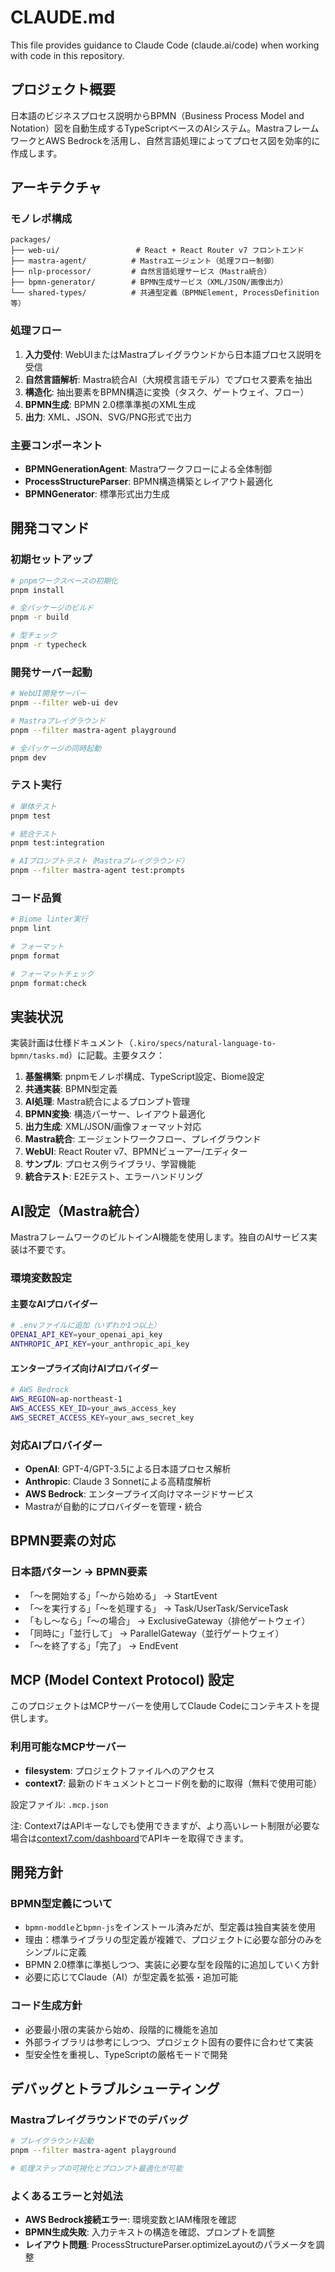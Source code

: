 # CLAUDE.md

This file provides guidance to Claude Code (claude.ai/code) when working with code in this repository.

## プロジェクト概要

日本語のビジネスプロセス説明からBPMN（Business Process Model and Notation）図を自動生成するTypeScriptベースのAIシステム。MastraフレームワークとAWS Bedrockを活用し、自然言語処理によってプロセス図を効率的に作成します。

## アーキテクチャ

### モノレポ構成
```
packages/
├── web-ui/                 # React + React Router v7 フロントエンド
├── mastra-agent/          # Mastraエージェント（処理フロー制御）
├── nlp-processor/         # 自然言語処理サービス（Mastra統合）
├── bpmn-generator/        # BPMN生成サービス（XML/JSON/画像出力）
└── shared-types/          # 共通型定義（BPMNElement, ProcessDefinition等）
```

### 処理フロー
1. **入力受付**: WebUIまたはMastraプレイグラウンドから日本語プロセス説明を受信
2. **自然言語解析**: Mastra統合AI（大規模言語モデル）でプロセス要素を抽出
3. **構造化**: 抽出要素をBPMN構造に変換（タスク、ゲートウェイ、フロー）
4. **BPMN生成**: BPMN 2.0標準準拠のXML生成
5. **出力**: XML、JSON、SVG/PNG形式で出力

### 主要コンポーネント
- **BPMNGenerationAgent**: Mastraワークフローによる全体制御
- **ProcessStructureParser**: BPMN構造構築とレイアウト最適化
- **BPMNGenerator**: 標準形式出力生成

## 開発コマンド

### 初期セットアップ
```bash
# pnpmワークスペースの初期化
pnpm install

# 全パッケージのビルド
pnpm -r build

# 型チェック
pnpm -r typecheck
```

### 開発サーバー起動
```bash
# WebUI開発サーバー
pnpm --filter web-ui dev

# Mastraプレイグラウンド
pnpm --filter mastra-agent playground

# 全パッケージの同時起動
pnpm dev
```

### テスト実行
```bash
# 単体テスト
pnpm test

# 統合テスト
pnpm test:integration

# AIプロンプトテスト（Mastraプレイグラウンド）
pnpm --filter mastra-agent test:prompts
```

### コード品質
```bash
# Biome linter実行
pnpm lint

# フォーマット
pnpm format

# フォーマットチェック
pnpm format:check
```

## 実装状況

実装計画は仕様ドキュメント（`.kiro/specs/natural-language-to-bpmn/tasks.md`）に記載。主要タスク：

1. **基盤構築**: pnpmモノレポ構成、TypeScript設定、Biome設定
2. **共通実装**: BPMN型定義
3. **AI処理**: Mastra統合によるプロンプト管理
4. **BPMN変換**: 構造パーサー、レイアウト最適化
5. **出力生成**: XML/JSON/画像フォーマット対応
6. **Mastra統合**: エージェントワークフロー、プレイグラウンド
7. **WebUI**: React Router v7、BPMNビューアー/エディター
8. **サンプル**: プロセス例ライブラリ、学習機能
9. **統合テスト**: E2Eテスト、エラーハンドリング

## AI設定（Mastra統合）

MastraフレームワークのビルトインAI機能を使用します。独自のAIサービス実装は不要です。

### 環境変数設定

#### 主要なAIプロバイダー
```bash
# .envファイルに追加（いずれか1つ以上）
OPENAI_API_KEY=your_openai_api_key
ANTHROPIC_API_KEY=your_anthropic_api_key
```

#### エンタープライズ向けAIプロバイダー
```bash
# AWS Bedrock
AWS_REGION=ap-northeast-1
AWS_ACCESS_KEY_ID=your_aws_access_key
AWS_SECRET_ACCESS_KEY=your_aws_secret_key
```

### 対応AIプロバイダー
- **OpenAI**: GPT-4/GPT-3.5による日本語プロセス解析
- **Anthropic**: Claude 3 Sonnetによる高精度解析
- **AWS Bedrock**: エンタープライズ向けマネージドサービス
- Mastraが自動的にプロバイダーを管理・統合

## BPMN要素の対応

### 日本語パターン → BPMN要素
- 「〜を開始する」「〜から始める」 → StartEvent
- 「〜を実行する」「〜を処理する」 → Task/UserTask/ServiceTask
- 「もし〜なら」「〜の場合」 → ExclusiveGateway（排他ゲートウェイ）
- 「同時に」「並行して」 → ParallelGateway（並行ゲートウェイ）
- 「〜を終了する」「完了」 → EndEvent

## MCP (Model Context Protocol) 設定

このプロジェクトはMCPサーバーを使用してClaude Codeにコンテキストを提供します。

### 利用可能なMCPサーバー
- **filesystem**: プロジェクトファイルへのアクセス
- **context7**: 最新のドキュメントとコード例を動的に取得（無料で使用可能）

設定ファイル: `.mcp.json`

注: Context7はAPIキーなしでも使用できますが、より高いレート制限が必要な場合は[context7.com/dashboard](https://context7.com/dashboard)でAPIキーを取得できます。

## 開発方針

### BPMN型定義について
- `bpmn-moddle`と`bpmn-js`をインストール済みだが、型定義は独自実装を使用
- 理由：標準ライブラリの型定義が複雑で、プロジェクトに必要な部分のみをシンプルに定義
- BPMN 2.0標準に準拠しつつ、実装に必要な型を段階的に追加していく方針
- 必要に応じてClaude（AI）が型定義を拡張・追加可能

### コード生成方針
- 必要最小限の実装から始め、段階的に機能を追加
- 外部ライブラリは参考にしつつ、プロジェクト固有の要件に合わせて実装
- 型安全性を重視し、TypeScriptの厳格モードで開発

## デバッグとトラブルシューティング

### Mastraプレイグラウンドでのデバッグ
```bash
# プレイグラウンド起動
pnpm --filter mastra-agent playground

# 処理ステップの可視化とプロンプト最適化が可能
```

### よくあるエラーと対処法
- **AWS Bedrock接続エラー**: 環境変数とIAM権限を確認
- **BPMN生成失敗**: 入力テキストの構造を確認、プロンプトを調整
- **レイアウト問題**: ProcessStructureParser.optimizeLayoutのパラメータを調整